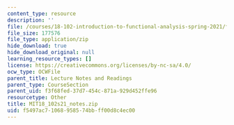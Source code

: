 ```yaml
---
content_type: resource
description: ''
file: /courses/18-102-introduction-to-functional-analysis-spring-2021/f5497ac71068958574bbff00d8c4ec00_MIT18_102s21_notes.zip
file_size: 177576
file_type: application/zip
hide_download: true
hide_download_original: null
learning_resource_types: []
license: https://creativecommons.org/licenses/by-nc-sa/4.0/
ocw_type: OCWFile
parent_title: Lecture Notes and Readings
parent_type: CourseSection
parent_uid: f3f68fed-37d7-454c-871a-929d452ffe96
resourcetype: Other
title: MIT18_102s21_notes.zip
uid: f5497ac7-1068-9585-74bb-ff00d8c4ec00
---
```

